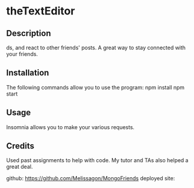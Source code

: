 # theTextEditor

## Description

ds, and react to other friends' posts. A great way to stay connected with your friends. 

## Installation

The following commands allow you to use the program:
npm install
npm start 

## Usage

Insomnia allows you to make your various requests. 

## Credits

Used past assignments to help with code. My tutor and TAs also helped a great deal. 

github: https://github.com/Melissagon/MongoFriends
deployed site: 